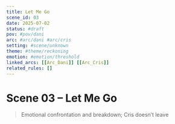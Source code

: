 ```yaml
---
title: Let Me Go
scene_id: 03
date: 2025-07-02
status: #draft
pov: #pov/dani
arc: #arc/dani #arc/cris
setting: #scene/unknown
theme: #theme/reckoning
emotion: #emotion/threshold
linked_arcs: [[Arc_Dani]] [[Arc_Cris]]
related_rules: []
---
```


# Scene 03 – Let Me Go

> Emotional confrontation and breakdown; Cris doesn’t leave